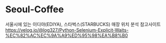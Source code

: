 # Seoul-Coffee
서울시에 있는 이디야(EDIYA), 스타벅스(STARBUCKS) 매장 위치 분석
참고사이트
https://velog.io/@log327/Python-Selenium-Explicit-Waits-%EC%82%AC%EC%9A%A9%ED%95%98%EA%B8%B0
